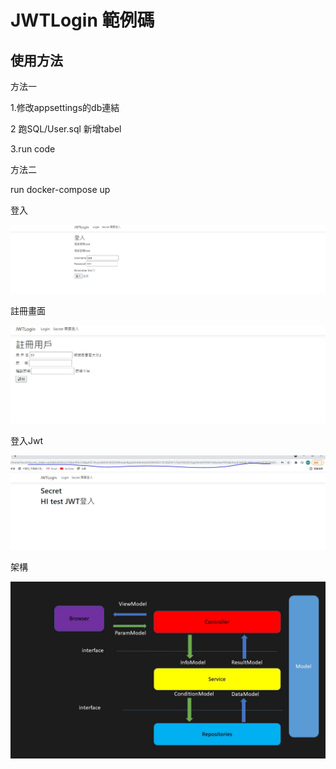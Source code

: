 # JWTLogin 範例碼

## 使用方法

方法一

1.修改appsettings的db連結

2 跑SQL/User.sql 新增tabel

3.run code

方法二

run docker-compose up

登入

![image](./image/1.jpg)

註冊畫面

![image](./image/2.jpg)

登入Jwt

![image](./image/Jwt.jpg)

架構

![image](./image/pattern.jpg)
